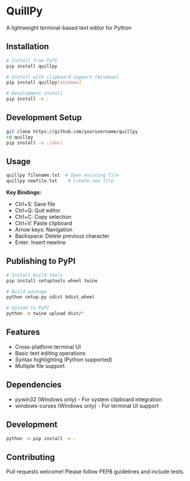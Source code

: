 # QuillPy

A lightweight terminal-based text editor for Python

## Installation

```bash
# Install from PyPI
pip install quillpy

# Install with clipboard support (Windows)
pip install quillpy[windows]

# Development install
pip install -e .
```

## Development Setup

```bash
git clone https://github.com/yourusername/quillpy
cd quillpy
pip install -e .[dev]
```

## Usage

```bash
quillpy filename.txt  # Open existing file
quillpy newfile.txt    # Create new file
```

**Key Bindings:**

- Ctrl+S: Save file
- Ctrl+Q: Quit editor
- Ctrl+C: Copy selection
- Ctrl+V: Paste clipboard
- Arrow keys: Navigation
- Backspace: Delete previous character
- Enter: Insert newline

## Publishing to PyPI

```bash
# Install build tools
pip install setuptools wheel twine

# Build package
python setup.py sdist bdist_wheel

# Upload to PyPI
python -m twine upload dist/*
```

## Features

- Cross-platform terminal UI
- Basic text editing operations
- Syntax highlighting (Python supported)
- Multiple file support

## Dependencies

- pywin32 (Windows only) - For system clipboard integration
- windows-curses (Windows only) - For terminal UI support

## Development

```bash
python -m pip install -e .
```

## Contributing

Pull requests welcome! Please follow PEP8 guidelines and include tests.
